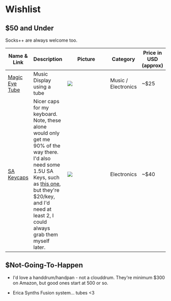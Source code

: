 # Wishlist

## $50 and Under

Socks++ are always welcome too.

<table id="sort" style="position:relative; width:100%; left: 0%;">
<thead>
  <tr>
    <th role="columnheader">Name & Link</th>
    <th role="columnheader">Description</th>
    <th role="columnheader" style="width:35%">Picture</th>
    <th role="columnheader">Category</th>
    <th role="columnheader">Price in USD (approx)</th>
  </tr>
</thead>
<tbody>
<!--
    <tr>
    <td><a href="https://www.amazon.com/dp/B08FRL8J6S/?coliid=I1QIP8R74WXNCD&colid=3ME0E74VVUMA3&psc=1&ref_=lv_ov_lig_dp_it">Geiger Counter</a</td>
    <td>Detects Radiation</td>
    <td><img src="https://m.media-amazon.com/images/I/61Slv1uad0L._AC_SL1000_.jpg"></td>
	<td>Electronics</td>
	<td>~$40</td>
  </tr>
-->
  <tr>
      <td><a href="https://www.amazon.com/dp/B07PGDJCMB/?coliid=I1PO4KCL28WV1U&colid=3ME0E74VVUMA3&psc=1&ref_=lv_ov_lig_dp_it">Magic Eye Tube</a></td>
    <td>Music Display using a tube</td>
    <td><img src="https://m.media-amazon.com/images/I/61iaZEFzMML._AC_SL1000_.jpg"></td>
    <td>Music / Electronics</td>
    <td>~$25</td>
  </tr>
          <tr>
      <td><a href="https://www.amazon.com/Keycaps-Profile-Suitable-Mechanical-Keyboard/dp/B09NVWD2Y4/ref=sr_1_3?crid=GKMVL35LXWWC&keywords=sa%2Bkeycaps&qid=1669404344&sprefix=sa%2520keycaps%2Caps%2C85&sr=8-3&th=1">SA Keycaps</a></td>
              <td>Nicer caps for my keyboard. Note, these alone would only get me 90% of the way there. I'd also need some 1.5U SA Keys, such as <a href="https://www.etsy.com/listing/1105801570/moldy-heroes-sa-15u-row-1?ga_order=most_relevant&ga_search_type=all&ga_view_type=gallery&ga_search_query=sa+keycap+1.5u&ref=sr_gallery-1-1&edd=1&organic_search_click=1">this one</a>, but they're $20/key, and I'd need at least 2, I could always grab them myself later.</td>
    <td><img src="https://m.media-amazon.com/images/I/6199oQTd5wL._AC_SL1500_.jpg"></td>
    <td>Electronics</td>
    <td>~$40</td>
  </tr>
</tbody>
</table>

## $Not-Going-To-Happen

* I'd love a handdrum/handpan - not a clouddrum. They're minimum $300 on Amazon, but good ones start at 500 or so.



* Erica Synths Fusion system... tubes <3